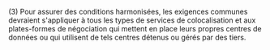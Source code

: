 (3) Pour assurer des conditions harmonisées, les exigences communes devraient s'appliquer à tous les types de services de colocalisation et aux plates-formes de négociation qui mettent en place leurs propres centres de données ou qui utilisent de tels centres détenus ou gérés par des tiers.